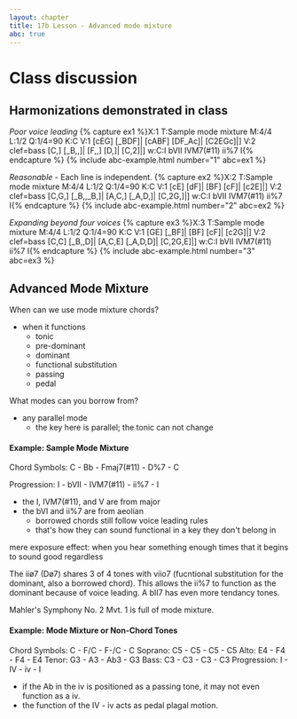 ```yaml
---
layout: chapter
title: 17b Lesson - Advanced mode mixture
abc: true
---
```


# Class discussion

## Harmonizations demonstrated in class

*Poor voice leading*
{% capture ex1 %}X:1
T:Sample mode mixture
M:4/4
L:1/2
Q:1/4=90
K:C
V:1
[cEG] [_BDF]| [cABF] [DF_Ac]| [C2EGc]|]
V:2 clef=bass
[C,] [_B,,]| [F,,] [D,]| [C,2]|]
w:C:I bVII IVM7(#11) ii%7 I{% endcapture %}
{% include abc-example.html number="1" abc=ex1 %}

*Reasonable* - Each line is independent.
{% capture ex2 %}X:2
T:Sample mode mixture
M:4/4
L:1/2
Q:1/4=90
K:C
V:1
[cE] [dF]| [BF] [cF]| [c2E]|]
V:2 clef=bass
[C,G,] [_B,,_B,]| [A,C,] [_A,D,]| [C,2G,]|]
w:C:I bVII IVM7(#11) ii%7 I{% endcapture %}
{% include abc-example.html number="2" abc=ex2 %}

*Expanding beyond four voices*
{% capture ex3 %}X:3
T:Sample mode mixture
M:4/4
L:1/2
Q:1/4=90
K:C
V:1
[GE] [_BF]| [BF] [cF]| [c2G]|]
V:2 clef=bass
[C,C] [_B,,D]| [A,C,E] [_A,D,D]| [C,2G,E]|]
w:C:I bVII IVM7(#11) ii%7 I{% endcapture %}
{% include abc-example.html number="3" abc=ex3 %}

## Advanced Mode Mixture

When can we use mode mixture chords?
- when it functions
  - tonic
  - pre-dominant
  - dominant
  - functional substitution
  - passing
  - pedal

What modes can you borrow from?
- any parallel mode
  - the key here is parallel; the tonic can not change

#### Example: Sample Mode Mixture

Chord Symbols: C - Bb - Fmaj7(#11) - D%7 - C

Progression: I - bVII - IVM7(#11) - ii%7 - I
- the I, IVM7(#11), and V are from major
- the bVI and ii%7 are from aeolian
  - borrowed chords still follow voice leading rules
  - that's how they can sound functional in a key they don't belong in
  
mere exposure effect: when you hear something enough times that it begins to sound good regardless

The ii&oslash;7 (D&oslash;7) shares 3 of 4 tones with viio7 (fucntional substitution for the dominant, also a borrowed chord). 
This allows the ii%7 to function as the dominant because of voice leading. 
A bII7 has even more tendancy tones. 

Mahler's Symphony No. 2 Mvt. 1 is full of mode mixture.

#### Example: Mode Mixture or Non-Chord Tones
Chord Symbols: C - F/C - F-/C - C 
Soprano: C5 - C5 - C5 - C5 
Alto: E4 - F4 - F4 - E4 
Tenor: G3 - A3 - Ab3 - G3
Bass: C3 - C3 - C3 - C3 
Progression: I - IV - iv - I
- if the Ab in the iv is positioned as a passing tone, it may not even function as a iv. 
- the function of the IV - iv acts as pedal plagal motion.


